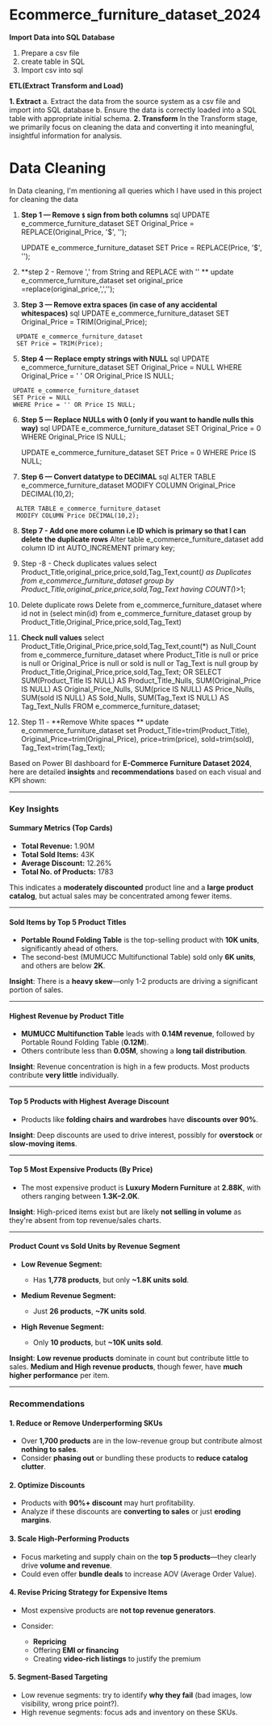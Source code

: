 # Ecommerce_furniture_dataset_2024

**Import Data into SQL Database**
1. Prepare a csv file
2. create table in SQL
3. Import csv into sql

**ETL(Extract Transform  and Load)**

**1. Extract**
   a. Extract the data from the source system as a csv file and import into SQL database
   b. Ensure the data is correctly loaded into a SQL table with appropriate initial schema.
**2. Transform**
   In the Transform stage, we primarily focus on cleaning the data and converting it into meaningful, insightful information for analysis.
   # Data Cleaning
   In Data cleaning, I'm mentioning all queries which I have used in this project for cleaning the data 
   1.  **Step 1 — Remove `$` sign from both columns**
     sql
        UPDATE e_commerce_furniture_dataset
        SET Original_Price = REPLACE(Original_Price, '$', '');

        UPDATE e_commerce_furniture_dataset
        SET Price = REPLACE(Price, '$', '');
      
   3. **step 2 - Remove ',' from String and REPLACE with '' **
      update e_commerce_furniture_dataset set original_price =replace(original_price,',','');

   4.  **Step 3 — Remove extra spaces (in case of any accidental whitespaces)**
      sql
      UPDATE e_commerce_furniture_dataset
      SET Original_Price = TRIM(Original_Price);

      UPDATE e_commerce_furniture_dataset
      SET Price = TRIM(Price);
   
  5.  **Step 4 — Replace empty strings with NULL**
     sql
     UPDATE e_commerce_furniture_dataset
     SET Original_Price = NULL
     WHERE Original_Price = ' ' OR Original_Price IS NULL;

     UPDATE e_commerce_furniture_dataset
     SET Price = NULL
     WHERE Price = '' OR Price IS NULL;
     
 6.   **Step 5 — Replace NULLs with 0 (only if you want to handle nulls this way)**
      sql
      UPDATE e_commerce_furniture_dataset
      SET Original_Price = 0
      WHERE Original_Price IS NULL;

      UPDATE e_commerce_furniture_dataset
      SET Price = 0
      WHERE Price IS NULL;
 7.    **Step 6 — Convert datatype to DECIMAL**
      sql
      ALTER TABLE e_commerce_furniture_dataset
      MODIFY COLUMN Original_Price DECIMAL(10,2);

      ALTER TABLE e_commerce_furniture_dataset
      MODIFY COLUMN Price DECIMAL(10,2);

 8. **Step 7 - Add one more column i.e ID which is primary so that I can delete the duplicate rows**
             Alter table e_commerce_furniture_dataset add column ID int AUTO_INCREMENT primary key;

 9. Step -8 - Check duplicates values
             select Product_Title,original_price,price,sold,Tag_Text,count(*) as Duplicates 
			    from e_commerce_furniture_dataset group by Product_Title,original_price,price,sold,Tag_Text 
			    having COUNT(*)>1;

10.  Delete duplicate rows
            Delete from e_commerce_furniture_dataset 
			   where id not in (select min(id) from e_commerce_furniture_dataset group by Product_Title,Original_Price,price,sold,Tag_Text)


11. **Check null values**
         select Product_Title,Original_Price,price,sold,Tag_Text,count(*) as Null_Count from e_commerce_furniture_dataset
			 where Product_Title is null or price is null or Original_Price is null or sold is null or Tag_Text is null 
			 group by Product_Title,Original_Price,price,sold,Tag_Text;
			 OR 
			  SELECT  SUM(Product_Title IS NULL) AS Product_Title_Nulls,
                   SUM(Original_Price IS NULL) AS Original_Price_Nulls,
                   SUM(price IS NULL) AS Price_Nulls,
                   SUM(sold IS NULL) AS Sold_Nulls,
                   SUM(Tag_Text IS NULL) AS Tag_Text_Nulls
                   FROM e_commerce_furniture_dataset;
    
13. Step 11 - **Remove White spaces **
               update e_commerce_furniture_dataset 
               set Product_Title=trim(Product_Title),
               Original_Price=trim(Original_Price),
               price=trim(price),
               sold=trim(sold),
               Tag_Text=trim(Tag_Text);

    
Based on Power BI dashboard for **E-Commerce Furniture Dataset 2024**, here are detailed **insights** and **recommendations** based on each visual and KPI shown:

---

###  **Key Insights**

####  Summary Metrics (Top Cards)

* **Total Revenue:** 1.90M
* **Total Sold Items:** 43K
* **Average Discount:** 12.26%
* **Total No. of Products:** 1783

This indicates a **moderately discounted** product line and a **large product catalog**, but actual sales may be concentrated among fewer items.

---

####  Sold Items by Top 5 Product Titles

* **Portable Round Folding Table** is the top-selling product with **10K units**, significantly ahead of others.
* The second-best (MUMUCC Multifunctional Table) sold only **6K units**, and others are below **2K**.

 **Insight**: There is a **heavy skew**—only 1-2 products are driving a significant portion of sales.

---

####  Highest Revenue by Product Title

* **MUMUCC Multifunction Table** leads with **0.14M revenue**, followed by Portable Round Folding Table (**0.12M**).
* Others contribute less than **0.05M**, showing a **long tail distribution**.

 **Insight**: Revenue concentration is high in a few products. Most products contribute **very little** individually.

---

####  Top 5 Products with Highest Average Discount

* Products like **folding chairs and wardrobes** have **discounts over 90%**.

 **Insight**: Deep discounts are used to drive interest, possibly for **overstock** or **slow-moving items**.

---

####  Top 5 Most Expensive Products (By Price)

* The most expensive product is **Luxury Modern Furniture** at **2.88K**, with others ranging between **1.3K–2.0K**.

 **Insight**: High-priced items exist but are likely **not selling in volume** as they're absent from top revenue/sales charts.

---

####  Product Count vs Sold Units by Revenue Segment

* **Low Revenue Segment:**

  * Has **1,778 products**, but only **\~1.8K units sold**.
* **Medium Revenue Segment:**

  * Just **26 products**, **\~7K units sold**.
* **High Revenue Segment:**

  * Only **10 products**, but **\~10K units sold**.

 **Insight**: **Low revenue products** dominate in count but contribute little to sales.
 **Medium and High revenue products**, though fewer, have **much higher performance** per item.

---

###  Recommendations

#### 1. **Reduce or Remove Underperforming SKUs**

* Over **1,700 products** are in the low-revenue group but contribute almost **nothing to sales**.
* Consider **phasing out** or bundling these products to **reduce catalog clutter**.

#### 2. **Optimize Discounts**

* Products with **90%+ discount** may hurt profitability.
* Analyze if these discounts are **converting to sales** or just **eroding margins**.

#### 3. **Scale High-Performing Products**

* Focus marketing and supply chain on the **top 5 products**—they clearly drive **volume and revenue**.
* Could even offer **bundle deals** to increase AOV (Average Order Value).

#### 4. **Revise Pricing Strategy for Expensive Items**

* Most expensive products are **not top revenue generators**.
* Consider:

  * **Repricing**
  * Offering **EMI or financing**
  * Creating **video-rich listings** to justify the premium

#### 5. **Segment-Based Targeting**

* Low revenue segments: try to identify **why they fail** (bad images, low visibility, wrong price point?).
* High revenue segments: focus ads and inventory on these SKUs.











      
